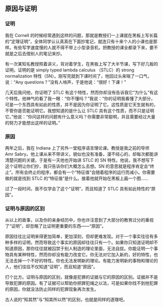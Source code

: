 ## 原因与证明

### 证明

我在 Cornell 的时候经常遇到这样的问题，那就是教授们一上课就在黑板上写长篇的“定理证明”，全体同学认认真真在下面抄笔记，就连只有十来个人的小课也是那样。有些写字速度慢的人就不得不带上小型录音机，把教授的课全都录下来，要不就是之后去借别人的笔记来抄。

有一次某知名教授照着讲义，背对着学生，在黑板上写了大半节课，写下好几板的证明，证明的是 simply typed lambda calculus （STLC）的 strong normalization 特性（SN）。刚写完就到下课时间了，他回过头来喘了一口气，说：“Any questions？”没有人啃声，于是他说：“很好！下课！”

几天后我问他，你证明了 STLC 有这个特性，然而你却没有告诉我它“为什么”有这个特性。他神气的看了我一眼：“你不懂吗？”我说：“你的证明我看懂了大部分，可是一个东西具有如此的性质，并不是因为你证明了它。这性质是它天生就有的，不管你是否能证明它。我想知道的是什么让 STLC 具有这个性质，而不只是证明它。”他说：“你问这样的问题有什么意义吗？你需要非常聪明，并且需要经过大量的努力才能想出这样的证明。”

### 原因

两年之后，我在 Indiana 上了另外一堂程序语言理论课。教授是我之前的导师 Amr Sabry。他上课从来不带讲义，貌似也没有准备，漫不经心的，却每次都能讲清楚问题的关键。于是有一天他也开始讲 STLC 的 SN 特性。他说，我不想写下这个证明让你们抄，我只告诉你们大概怎么去想。SN 的意思就是程序肯定会“终止”。所有会终止的程序，都会有一个“特征值”会随着程序的运行而减小。你需要做的就是找到 STLC 的“特征值”是什么。接着他就开始在黑板上画一个图……

过了一段时间，我不仅学会了这个“证明”，而且知道了 STLC 具有如此特性的“原因”。

### 证明与原因的区别

从以上的故事，以及你的亲身经历中，你也许注意到了大部分的教育过分的重视了“证明”，却忽略了比证明更重要的东西——“原因”。

原因往往比证明来得更加简单，更加深刻，但却更难发现。对于一个事实往往有多种多样的证明，然而导致这个事实的原因却往往只有一个。如果你只知道证明却不知道原因，那你往往就被囚禁于别人制造的理论里面，无法自拔。你能证明一个事物具有某种特性，然而你却没有能力改变它。你无法对它加入新的，好的特性，也无法去掉一个不好的特性。你也无法发明新的理论。有能力发明新的事物和理论的人，他们往往不仅知道“证明”，而且知道“原因”。

打个比方。证明与原因的区别，就像是犯罪的证据与它的原因的区别。证据并不是导致犯罪的原因。有了证据可以帮助你把罪犯绳之以法，可是如果你找不到他犯罪的原因，你就没法防止同样的犯罪现象再次发生。

古人说的“知其然”与“知其所以然”的区别，也就是同样的道理吧。
